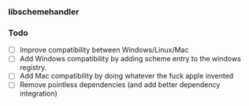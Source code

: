 ### libschemehandler

### Todo

- [ ] Improve compatibility between Windows/Linux/Mac
- [ ] Add Windows compatibility by adding scheme entry to 
the windows registry.
- [ ] Add Mac compatibility by doing whatever the fuck
apple invented
- [ ] Remove pointless dependencies (and add better dependency integration)

